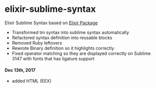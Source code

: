 # elixir-sublime-syntax
Elixir Sublime Syntax based on [Elixir Package](https://github.com/elixir-editors/elixir-tmbundle)

- Transformed tm syntax into sublime syntax automatically
- Refactored syntax definition into reusable blocks
- Removed Ruby leftovers
- Rewrote Binary definition so it highlights correctly
- Fixed operator matching so they are displayed correctly on Sublime 3147 with fonts that has ligature support

#### Dec 13th, 2017
- added HTML (EEX)
